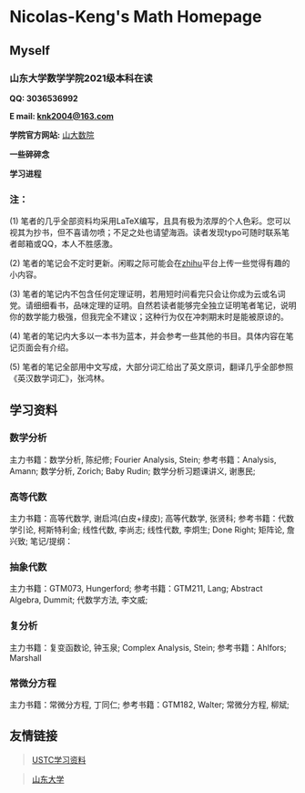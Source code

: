 # Nicolas-Keng's Math Homepage

## Myself

### 山东大学数学学院2021级本科在读

**QQ: 3036536992**

**E mail: knk2004@163.com**

**学院官方网站:** [山大数院](https://www.math.sdu.edu.cn/) 

**一些碎碎念**

**学习进程**

### 注：

(1) 笔者的几乎全部资料均采用LaTeX编写，且具有极为浓厚的个人色彩。您可以视其为抄书，但不喜请勿喷；不足之处也请望海涵。读者发现typo可随时联系笔者邮箱或QQ，本人不胜感激。

(2) 笔者的笔记会不定时更新。闲暇之际可能会在[zhihu](https://www.zhihu.com/people/nicolas-keng)平台上传一些觉得有趣的小内容。

(3) 笔者的笔记内不包含任何定理证明，若用短时间看完只会让你成为云或名词党。请细细看书，品味定理的证明。自然若读者能够完全独立证明笔者笔记，说明你的数学能力极强，但我完全不建议；这种行为仅在冲刺期末时是能被原谅的。

(4) 笔者的笔记内大多以一本书为蓝本，并会参考一些其他的书目。具体内容在笔记页面会有介绍。

(5) 笔者的笔记全部用中文写成，大部分词汇给出了英文原词，翻译几乎全部参照《英汉数学词汇》，张鸿林。

## 学习资料

### 数学分析
主力书籍：数学分析, 陈纪修; Fourier Analysis, Stein; 
参考书籍：Analysis, Amann; 数学分析, Zorich; Baby Rudin; 数学分析习题课讲义, 谢惠民;

### 高等代数
主力书籍：高等代数学, 谢启鸿(白皮+绿皮); 高等代数学, 张贤科;
参考书籍：代数学引论, 柯斯特利金; 线性代数, 李尚志; 线性代数, 李炯生; Done Right; 矩阵论, 詹兴致;
笔记/提纲：

### 抽象代数
主力书籍：GTM073, Hungerford;
参考书籍：GTM211, Lang; Abstract Algebra, Dummit; 代数学方法, 李文威;

### 复分析
主力书籍：复变函数论, 钟玉泉; Complex Analysis, Stein;
参考书籍：Ahlfors; Marshall

### 常微分方程
主力书籍：常微分方程, 丁同仁;
参考书籍：GTM182, Walter; 常微分方程, 柳斌;

## 友情链接
> [USTC学习资料](http://home.ustc.edu.cn/~yx3x/USTCdata.html)

> [山东大学](https://www.sdu.edu.cn/)
